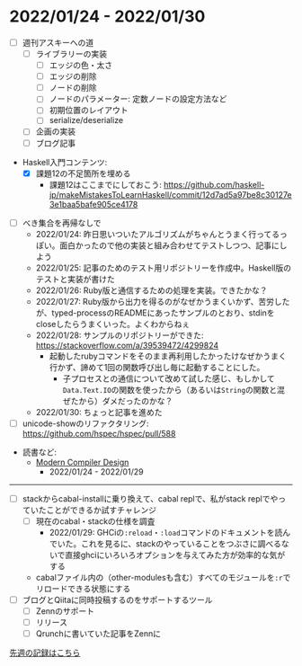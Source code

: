 # 2022/01/24 - 2022/01/30

- [ ] 週刊アスキーへの道
    - [ ] ライブラリーの実装
        - [ ] エッジの色・太さ
        - [ ] エッジの削除
        - [ ] ノードの削除
        - [ ] ノードのパラメーター: 定数ノードの設定方法など
        - [ ] 初期位置のレイアウト
        - [ ] serialize/deserialize
    - [ ] 企画の実装
    - [ ] ブログ記事
- Haskell入門コンテンツ:
    - [x] 課題12の不足箇所を埋める
        - 課題12はここまでにしておこう: <https://github.com/haskell-jp/makeMistakesToLearnHaskell/commit/12d7ad5a97be8c30127e3e1baa5bafe905ce4178>
- [ ] べき集合を再帰なしで
    - 2022/01/24: 昨日思いついたアルゴリズムがちゃんとうまく行ってるっぽい。面白かったので他の実装と組み合わせてテストしつつ、記事にしよう
    - 2022/01/25: 記事のためのテスト用リポジトリーを作成中。Haskell版のテストと実装が書けた
    - 2022/01/26: Ruby版と通信するための処理を実装。できたかな？
    - 2022/01/27: Ruby版から出力を得るのがなぜかうまくいかず、苦労したが、typed-processのREADMEにあったサンプルのとおり、stdinをcloseしたらうまくいった。よくわからねぇ
    - 2022/01/28: サンプルのリポジトリーができた: <https://stackoverflow.com/a/39539472/4299824>
        - 起動したrubyコマンドをそのまま再利用したかったけなぜかうまく行かず、諦めて1回の関数呼び出し毎に起動することにした。
            - 子プロセスとの通信について改めて試した感じ、もしかして`Data.Text.IO`の関数を使ったから（あるいは`String`の関数と混ぜたから）ダメだったのかな？
    - 2022/01/30: ちょっと記事を進めた
- [ ] unicode-showのリファクタリング: <https://github.com/hspec/hspec/pull/588>
- 読書など:
    - [Modern Compiler Design](https://www.springer.com/jp/book/9781461446989)
        - 2022/01/24 - 2022/01/29

------

- [ ] stackからcabal-installに乗り換えて、cabal replで、私がstack replでやっていたことができるか試すチャレンジ
    - [ ] 現在のcabal・stackの仕様を調査
        - 2022/01/29: GHCiの`:reload`・`:load`コマンドのドキュメントを読んでいた。これを見るに、stackのやっていることをつぶさに調べるないで直接ghciにいろいろオプションを与えてみた方が効率的な気がする
    - cabalファイル内の（other-modulesも含む）すべてのモジュールを`:r`でリロードできる状態にする
- [ ] ブログとQiitaに同時投稿するのをサポートするツール
    - [ ] Zennのサポート
    - [ ] リリース
    - [ ] Qrunchに書いていた記事をZennに

[先週の記録はこちら](https://github.com/igrep/daily-commits/blob/f52d29551e213d9aa401454addbecaed1bb2d0e4/yesterday.md)
